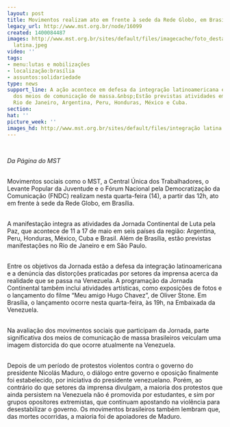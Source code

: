 ```yaml
---
layout: post
title: Movimentos realizam ato em frente à sede da Rede Globo, em Brasília
legacy_url: http://www.mst.org.br/node/16099
created: 1400084487
images: http://www.mst.org.br/sites/default/files/imagecache/foto_destaque/integração
  latina.jpeg
video: ''
tags:
- menu:lutas e mobilizações
- localização:brasília
- assuntos:solidariedade
type: news
support_line: A ação acontece em defesa da integração latinoamericana e pela democratização
  dos meios de comunicação de massa.&nbsp;Estão previstas atividades em São Paulo,
  Rio de Janeiro, Argentina, Peru, Honduras, México e Cuba.
section: 
hat: ''
picture_week: ''
images_hd: http://www.mst.org.br/sites/default/files/integração latina.jpeg
---
```

<p class="MsoNormal"><em><br></em></p><p class="MsoNormal"><o:p><em>Da Página do MST</em>&nbsp;</o:p></p><p class="MsoNormal"><br>Movimentos sociais como o MST, a Central Única dos Trabalhadores, o Levante Popular da Juventude e o Fórum Nacional pela Democratização da Comunicação (FNDC) realizam nesta quarta-feira (14), a partir das 12h, ato em frente à sede da Rede Globo, em Brasília.</p><p class="MsoNormal"><br>A manifestação integra as atividades da Jornada Continental de Luta pela Paz, que acontece de 11 a 17 de maio em seis países da região: Argentina, Peru, Honduras, México, Cuba e Brasil. Além de Brasília, estão previstas manifestações no Rio de Janeiro e em São Paulo.</p><p class="MsoNormal"><br>Entre os objetivos da Jornada estão a defesa da integração latinoamericana e a denúncia das distorções praticadas por setores da imprensa acerca da realidade que se passa na Venezuela. A programação da Jornada Continental também inclui atividades artísticas, como exposições de fotos e o lançamento do filme “Meu amigo Hugo Chavez”, de Oliver Stone. Em Brasília, o lançamento ocorre nesta quarta-feira, às 19h, na Embaixada da Venezuela.</p><p class="MsoNormal"><br>Na avaliação dos movimentos sociais que participam da Jornada, parte significativa dos meios de comunicação de massa brasileiros veiculam uma imagem distorcida do que ocorre atualmente na Venezuela.</p><p class="MsoNormal"><br>Depois de um período de protestos violentos contra o governo do presidente Nicolás Maduro, o diálogo entre governo e oposição finalmente foi estabelecido, por iniciativa do presidente venezuelano. Porém, ao contrário do que setores da imprensa divulgam, a maioria dos protestos que ainda persistem na Venezuela não é promovida por estudantes, e sim por grupos opositores extremistas, que continuam apostando na violência para desestabilizar o governo. Os movimentos brasileiros também lembram que, das mortes ocorridas, a maioria foi de apoiadores de Maduro.</p><p class="MsoNormal">&nbsp;</p>
